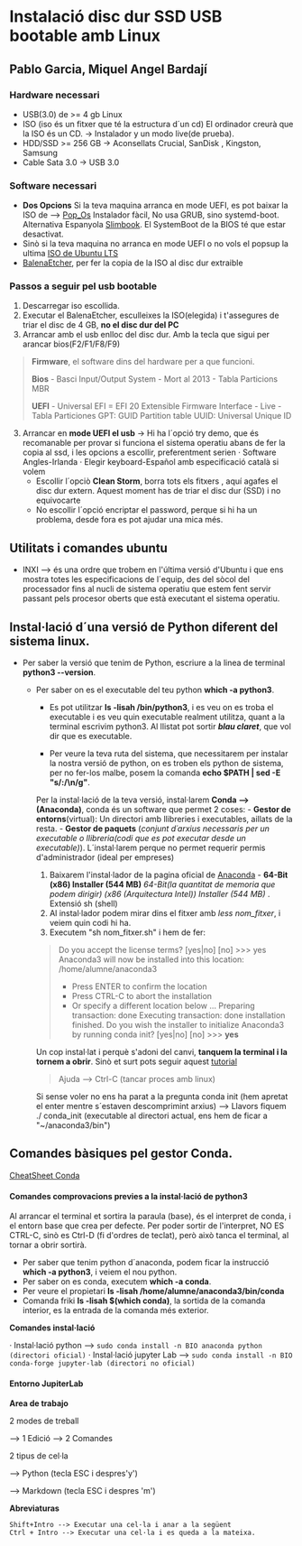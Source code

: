 # Instalació disc dur SSD USB bootable amb Linux
## Pablo Garcia, Miquel Angel Bardají

### Hardware necessari
 - USB(3.0) de >= 4 gb Linux
 - ISO  (iso és un fitxer que té la estructura d´un cd) El ordinador creurà que la ISO és un CD. → Instalador y un modo live(de prueba). 
 - HDD/SSD >= 256 GB → Aconsellats Crucial, SanDisk , Kingston, Samsung
 - Cable Sata 3.0 → USB 3.0

### Software necessari
 - **Dos Opcions** Si la teva maquina arranca en mode UEFI, es pot baixar la ISO de --> [Pop_Os](https://pop.system76.com/)   Instalador fàcil, No usa GRUB, sino systemd-boot. Alternativa Espanyola [Slimbook](https://slimbook.es/). El SystemBoot de la BIOS té que estar desactivat.
 - Sinò si la teva maquina no arranca en mode UEFI o no vols el popsup la ultima  [ISO de Ubuntu LTS ](https://ubuntu.com/download/desktop) 
 - [BalenaEtcher](https://www.balena.io/etcher/), per fer la copia de la ISO al disc dur extraible

### Passos a seguir pel usb bootable

 1. Descarregar iso escollida.
 2. Executar el BalenaEtcher, esculleixes la ISO(elegida) i t'assegures de triar el disc de 4 GB, **no el disc dur del PC**
 3. Arrancar amb el usb enlloc del disc dur. Amb la tecla que sigui per arancar bios(F2/F1/F8/F9)
> **Firmware**, el software dins del hardware per a que funcioni.
>
> **Bios** - Basci Input/Output System - Mort al 2013 - Tabla Particions MBR
>
> **UEFI** - Universal EFI = EFI 20 Extensible Firmware Interface - Live - 
>  Tabla Particiones GPT: GUID Partition table
> UUID: Universal Unique ID
 3. Arrancar en **mode UEFI el usb** → Hi ha l´opció try demo, que és recomanable per provar si funciona el sistema operatiu abans de fer la copia al ssd,  i les opcions a escollir, preferentment serien 
    · Software  Angles-Irlanda
    · Elegir keyboard-Español amb especificació català si volem
    - Escollir l´opciò **Clean Storm**, borra tots els fitxers , aquí agafes el disc dur extern. Aquest moment has de triar el disc dur (SSD) i no equivocarte
    - No escollir l´opció encriptar el password, perque si hi ha un problema, desde fora es pot ajudar una mica més.

## Utilitats i comandes ubuntu

- INXI --> és una ordre que trobem en l'última versió d'Ubuntu i que ens mostra totes les especificacions de l´equip, des del sòcol del processador fins al nucli de sistema operatiu que estem fent servir passant pels procesor oberts que està executant el sistema operatiu.

## Instal·lació d´una versió de Python diferent del sistema linux.
- Per saber la versió que tenim de Python,  escriure a la linea de terminal **python3 --version**.
   -  Per saber on es el executable del teu python **which -a python3**. 
      - Es pot utilitzar **ls -lisah /bin/python3**, i es veu on es troba el executable i es veu quin executable realment utilitza, quant a la terminal escrivim python3. Al llistat pot sortir ***blau claret***, que vol dir que es executable.
	  
	  - Per veure la teva ruta del sistema, que necessitarem per instalar la nostra versió de python,  on es troben els python de sistema, per no fer-los malbe, posem la comanda **echo $PATH | sed -E "s/:/\n/g"**.
	  
	  Per la instal·lació de la teva versió, instal·larem **Conda --> (Anaconda)**, conda és un software que permet 2 coses:
	      - **Gestor de entorns**(virtual): Un directori amb llibreries i executables, aillats de la resta.
		  - **Gestor de paquets** (*conjunt d´arxius necessaris per un executable o llibreria(codi que es pot executar desde un executable)*). 
		  L´instal·larem perque no permet requerir permis d'administrador (ideal per empreses)
		1.  Baixarem l'instal·lador de la pagina oficial de [Anaconda](https://www.anaconda.com/products/individual "Python") - **64-Bit (x86) Installer (544 MB)** *64-Bit(la quantitat de memoria que podem dirigir) (x86 *(Arquitectura Intel)*) Installer (544 MB)* .  Extensió sh (shell)
		2. Al instal·lador podem mirar dins el fitxer amb *less nom_fitxer*, i veiem quin codi hi ha.
		3. Executem "sh nom_fitxer.sh" i hem de fer: 
		> Do you accept the license terms? [yes|no]
		>[no] >>> yes
		>Anaconda3 will now be installed into this location:
		>/home/alumne/anaconda3
		>
		>  - Press ENTER to confirm the location
		>  - Press CTRL-C to abort the installation
		>  - Or specify a different location below
		> ...
		>Preparing transaction: done
		>Executing transaction: done
		>installation finished.
		>Do you wish the installer to initialize Anaconda3
		>by running conda init? [yes|no]
		>[no] >>> **yes**
		
		Un cop instal·lat i perquè s'adoni del canvi, **tanquem la terminal i la tornem a obrir**. Sinò et surt pots seguir aquest [tutorial](https://www.solvetic.com/tutoriales/article/8876-instalar-anaconda-en-ubuntu-20-04/)
		>Ajuda --> Ctrl-C (tancar proces amb linux)
		 
		 Si sense voler no ens ha parat a la pregunta conda init (hem apretat el enter mentre s´estaven descomprimint arxius) --> Llavors fiquem ./ conda_init (executable al directori actual, ens hem de ficar a "~/anaconda3/bin")
			
## Comandes bàsiques pel gestor Conda.

[CheatSheet Conda](https://docs.conda.io/projects/conda/en/latest/user-guide/cheatsheet.html) 


#### Comandes comprovacions previes a la instal·lació de python3
Al arrancar el terminal et sortira la paraula (base), és el interpret de conda, i el entorn base que crea per defecte.
Per poder sortir de l'interpret, NO ES CTRL-C, sinò es Ctrl-D (fi d'ordres de teclat), però això tanca el terminal, al tornar a obrir sortirà.
- Per saber que tenim python d´anaconda, podem ficar la instrucció **which -a python3**, i veiem el nou python.
- Per saber on es conda, executem **which -a conda**.
- Per veure el propietari **ls -lisah /home/alumne/anaconda3/bin/conda**
- Comanda friki **ls -lisah $(which conda)**, la sortida de la comanda interior, es la entrada de la comanda més exterior.

**Comandes instal·lació**

· Instal·lació python --> 
    ```sudo conda install -n BIO anaconda python (directori oficial)```
· Instal·lació jupyter Lab --> 
    ```sudo conda install -n BIO conda-forge jupyter-lab (directori no oficial)```


#### Entorno JupiterLab

**Area de trabajo** 

  2 modes de treball 
  
  --> 1 Edició
  --> 2 Comandes
				   
  2 tipus de cel·la 
  
  --> Python (tecla ESC i despres'y')
  
  --> Markdown (tecla ESC i despres 'm')
		   
		   
**Abreviaturas**

	Shift+Intro --> Executar una cel·la i anar a la següent
	Ctrl + Intro --> Executar una cel·la i es queda a la mateixa.
	 

